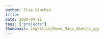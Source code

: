 ```yaml
---
author: Elsa Sánchez
title:
date: 2020-04-11
tags: ["projects"]
thumbnail: img/illus/Home_Maua_Sketch.jpg
---
```

